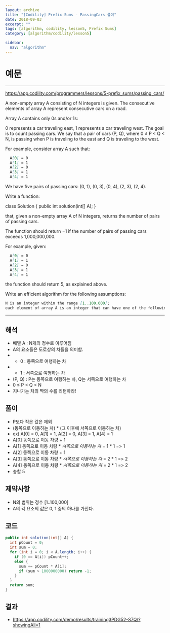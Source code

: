 ```yaml
---
layout: archive
title: "[Codility] Prefix Sums - PassingCars 풀이"
date: 2018-09-03
excerpt: ""
tags: [algorithm, codility, lesson5, Prefix Sums]
category: [algorithm/codility/lesson5]

sidebar:
  nav: "algorithm"
---
```


# 예문

* * *

<https://app.codility.com/programmers/lessons/5-prefix_sums/passing_cars/>

A non-empty array A consisting of N integers is given. The consecutive elements of array A represent consecutive cars on a road.

Array A contains only 0s and/or 1s:

0 represents a car traveling east,
1 represents a car traveling west.
The goal is to count passing cars. We say that a pair of cars (P, Q), where 0 ≤ P < Q < N, is passing when P is traveling to the east and Q is traveling to the west.

For example, consider array A such that:

``` markdown
  A[0] = 0
  A[1] = 1
  A[2] = 0
  A[3] = 1
  A[4] = 1
```

We have five pairs of passing cars: (0, 1), (0, 3), (0, 4), (2, 3), (2, 4).

Write a function:

class Solution { public int solution(int[] A); }

that, given a non-empty array A of N integers, returns the number of pairs of passing cars.

The function should return −1 if the number of pairs of passing cars exceeds 1,000,000,000.

For example, given:

``` markdown
  A[0] = 0
  A[1] = 1
  A[2] = 0
  A[3] = 1
  A[4] = 1
```

the function should return 5, as explained above.

Write an efficient algorithm for the following assumptions:

``` markdown
N is an integer within the range [1..100,000];
each element of array A is an integer that can have one of the following values: 0, 1.
```

* * *

## 해석

* 배열 A : N개의 정수로 이루어짐
* A의 요소들은 도로상의 차들을 의미함.
* * 0 : 동쪽으로 여행하는 차
* * 1 : 서쪽으로 여행하는 차
* (P, Q) : P는 동쪽으로 여행하는 차, Q는 서쪽으로 여행하는 차
* 0 ≤ P < Q < N
* 지나가는 차의 짝의 수를 리턴하라!

## 풀이

* P보다 작은 값은 제외
* (동쪽으로 이동하는 차) * (그 이후에 서쪽으로 이동하는 차)
* ex) A[0] = 0, A[1] = 1, A[2] = 0, A[3] = 1, A[4] = 1
* A[0] 동쪽으로 이동 차량 + 1
* A[1] 동쪽으로 이동 차량 * *서쪽으로 이동하는 차* = 1 * 1 => 1
* A[2] 동쪽으로 이동 차량 + 1
* A[3] 동쪽으로 이동 차량 * *서쪽으로 이동하는 차* = 2 * 1 => 2
* A[4] 동쪽으로 이동 차량 * *서쪽으로 이동하는 차* = 2 * 1 => 2
* 총합 5

## 제약사항

* N의 범위는 정수 [1..100,000]
* A의 각 요소의 값은 0, 1 중의 하나를 가진다.

## 코드

``` java
public int solution(int[] A) {
  int pCount = 0;
  int sum = 0;
  for (int i = 0; i < A.length; i++) {
    if (0 == A[i]) pCount++;
    else {
      sum += pCount * A[i];
      if (sum > 1000000000) return -1;
    }
  }
  return sum;
}
```

## 결과

* <https://app.codility.com/demo/results/training3PDG52-S7Q/?showingAll=1>